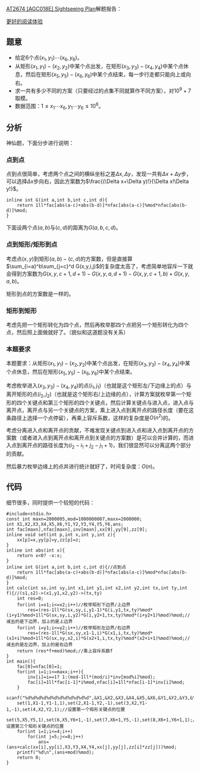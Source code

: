 [AT2674 [AGC018E] Sightseeing Plan](https://www.luogu.com.cn/problem/AT2674)解题报告：

[更好的阅读体验](https://zybuluo.com/xiaoziyao/note/1776382)

## 题意
- 给定$6$个点$(x_1,y_1)\cdots(x_6,y_6)$。
- 从矩形$(x_1,y_1)-(x_2,y_2)$中某个点出发，在矩形$(x_3,y_3)-(x_4,y_4)$中某个点休息，然后在矩形$(x_5,y_5)-(x_6,y_6)$中某个点结束，每一步行走都只能向上或向右。
- 求一共有多少不同的方案（只要经过的点集不同就算作不同方案），对$10^9+7$取模。
- 数据范围：$1\leqslant x_1\cdots x_6,y_1\cdots y_6\leqslant 10^6$。

## 分析
神仙题，下面分步进行说明：
### 点到点
点到点很简单，考虑两个点之间的横纵坐标之差$\Delta x,\Delta y$，发现一共有$\Delta x+\Delta y$步，可以选择$\Delta x$步向右，因此方案数为$\frac{(\Delta x+\Delta y)!}{\Delta x!\Delta y!}$。
```
inline int G(int a,int b,int c,int d){
	return 1ll*fac[abs(a-c)+abs(b-d)]*nfac[abs(a-c)]%mod*nfac[abs(b-d)]%mod;
}
```
下面设两个点$(a,b)$与$(c,d)$的距离为$G(a,b,c,d)$。

### 点到矩形/矩形到点
考虑点$(x,y)$到矩形$(a,b)-(c,d)$的方案数，但是直接算$\sum_{i=a}^b\sum_{j=c}^d G(x,y,i,j)$的复杂度太高了，考虑简单地容斥一下就会得到方案数为$G(x,y,c+1,d+1)-G(x,y,a,d+1)-G(x,y,c+1,b)+G(x,y,a,b)$。

矩形到点的方案数是一样的。

### 矩形到矩形

考虑先把一个矩形转化为四个点，然后再枚举那四个点把另一个矩形转化为四个点，然后照上面做就好了。（貌似和这道题没有关系）

### 本题要求

本题要求：从矩形$(x_1,y_1)-(x_2,y_2)$中某个点出发，在矩形$(x_3,y_3)-(x_4,y_4)$中某个点休息，然后在矩形$(x_5,y_5)-(x_6,y_6)$中某个点结束。

考虑枚举进入$(x_3,y_3)-(x_4,y_4)$的点$(i_1,j_1)$（也就是这个矩形左/下边缘上的点）与离开矩形的点$(i_2,j_2)$（也就是这个矩形右/上边缘的点），计算方案就枚举第一个矩形的四个关键点和第三个矩形的四个关键点，然后计算关键点与进入点，进入点与离开点，离开点与另一个关键点的方案，乘上进入点到离开点的路径长度（要在这条路径上选择一个点停留），再乘上容斥系数，这样的复杂度是$O(n^2)$的。

考虑分离进入点和离开点的贡献，不难发现关键点到进入点和进入点到离开点的方案数（或者进入点到离开点和离开点到关键点的方案数）是可以合并计算的，而进入点到离开点的路径长度为$(i_2-i_1+j_2-j_1+1)$，我们很显然可以分离这两个部分的贡献。

然后暴力枚举边缘上的点并进行统计就好了，时间复杂度：$O(n)$。

## 代码
细节很多，同时提供一个较短的代码：
```
#include<stdio.h>
const int maxn=2000005,mod=1000000007,maxx=2000000;
int X1,X2,X3,X4,X5,X6,Y1,Y2,Y3,Y4,Y5,Y6,ans;
int fac[maxn],nfac[maxn],inv[maxn],xx[9],yy[9],zz[9];
inline void set(int p,int x,int y,int z){
	xx[p]=x,yy[p]=y,zz[p]=z;
}
inline int abs(int x){
	return x<0? -x:x;
}
inline int G(int a,int b,int c,int d){//点到点
	return 1ll*fac[abs(a-c)+abs(b-d)]*nfac[abs(a-c)]%mod*nfac[abs(b-d)]%mod;
}
int calc(int sx,int sy,int x1,int y1,int x2,int y2,int tx,int ty,int f){//(s1,s2)->(x1,y1,x2,y2)->(tx,ty)
	int res=0;
	for(int i=x1;i<=x2;i++)//枚举矩形下边界/上边界
		res=(res-1ll*G(sx,sy,i,y1-1)*G(i,y1,tx,ty)%mod*(i+y1)%mod+1ll*G(sx,sy,i,y2)*G(i,y2+1,tx,ty)%mod*(i+y2+1)%mod)%mod;//减去的是下边界，加上的是上边界
	for(int i=y1;i<=y2;i++)//枚举矩形左边界/右边界
		res=(res-1ll*G(sx,sy,x1-1,i)*G(x1,i,tx,ty)%mod*(x1+i)%mod+1ll*G(sx,sy,x2,i)*G(x2+1,i,tx,ty)%mod*(x2+i+1)%mod)%mod;//减去的是左边界，加上的是右边界
	return (res*f+mod)%mod;//乘上容斥系数f
}
int main(){
	fac[0]=nfac[0]=1;
	for(int i=1;i<=maxx;i++){
		inv[i]=i==1? 1:(mod-1ll*(mod/i)*inv[mod%i]%mod);
		fac[i]=1ll*fac[i-1]*i%mod,nfac[i]=1ll*nfac[i-1]*inv[i]%mod;
	}
	scanf("%d%d%d%d%d%d%d%d%d%d%d%d",&X1,&X2,&X3,&X4,&X5,&X6,&Y1,&Y2,&Y3,&Y4,&Y5,&Y6);
	set(1,X1-1,Y1-1,1),set(2,X1-1,Y2,-1),set(3,X2,Y1-1,-1),set(4,X2,Y2,1);//设置第一个矩形关键点的位置
	set(5,X5,Y5,1),set(6,X5,Y6+1,-1),set(7,X6+1,Y5,-1),set(8,X6+1,Y6+1,1);//设置第三个矩形关键点的位置
	for(int i=1;i<=4;i++)
		for(int j=5;j<=8;j++)
			ans=(ans+calc(xx[i],yy[i],X3,Y3,X4,Y4,xx[j],yy[j],zz[i]*zz[j]))%mod;
	printf("%d\n",(ans+mod)%mod);
	return 0;
}
```